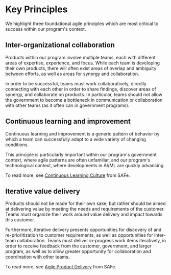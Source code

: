 # Key Principles

We highlight three foundational agile principles which are most critical to success within our program's context.

## Inter-organizational collaboration

Products within our program involve multiple teams, each with different areas of expertise, experience, and focus. While each team is developing their own products, there will often exist areas of overlap and ambiguity between efforts, as well as areas for synergy and collaboration. 

In order to be successful, teams must work collaboratively, directly connecting with each other in order to share findings, discover areas of synergy, and collaborate on products. In particular, teams should not allow the government to become a bottleneck in communication or collaboration with other teams (as it often can in government programs).

## Continuous learning and improvement

Continuous learning and improvement is a generic pattern of behavior by which a team can successfully adapt to a wide variety of changing conditions. 

This principle is particularly important within our program's government context, where agile patterns are often unfamiliar, and our program's technological context, where developments in AI/ML are quickly advancing. 

To read more, see [Continuous Learning Culture](https://scaledagileframework.com/continuous-learning-culture/) from SAFe.

## Iterative value delivery

Products should not be made for their own sake, but rather should be aimed at delivering value by meeting the needs and requirements of the customer. Teams must organize their work around value delivery and impact towards this customer.

Furthermore, iterative delivery presents opportunities for discovery of and re-prioritization to customer requirements, as well as opportunities for inter-team collaboration. Teams must deliver in-progress work items iteratively, in order to receive feedback from the customer, government, and larger program, as well as to allow greater opportunity for collaboration and coordination with other teams. 

To read more, see [Agile Product Delivery](https://scaledagileframework.com/agile-product-delivery) from SAFe.
